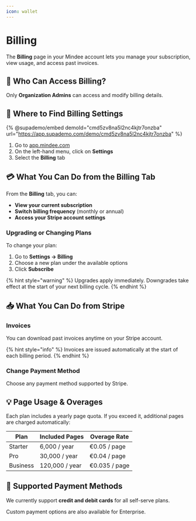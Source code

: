 ```yaml
---
icon: wallet
---
```


# Billing

The **Billing** page in your Mindee account lets you manage your subscription, view usage, and access past invoices.

## 🔐 Who Can Access Billing?

Only **Organization Admins** can access and modify billing details.

## 📍 Where to Find Billing Settings

{% @supademo/embed demoId="cmd5zv8na5l2nc4kjtr7onzba" url="https://app.supademo.com/demo/cmd5zv8na5l2nc4kjtr7onzba" %}

1. Go to [app.mindee.com](https://app.mindee.com/)
2. On the left-hand menu, click on **Settings**
3. Select the **Billing** tab

## 💳 What You Can Do from the Billing Tab

From the **Billing** tab, you can:

* **View your current subscription**
* **Switch billing frequency** (monthly or annual)
* **Access your Stripe account settings**

### Upgrading or Changing Plans

To change your plan:

1. Go to **Settings → Billing**
2. Choose a new plan under the available options
3. Click **Subscribe**

{% hint style="warning" %}
Upgrades apply immediately. Downgrades take effect at the start of your next billing cycle.
{% endhint %}

## 📥 What  You Can Do from Stripe

### Invoices

You can download past invoices anytime on your Stripe account.

{% hint style="info" %}
Invoices are issued automatically at the start of each billing period.
{% endhint %}

### Change Payment Method

Choose any payment method supported by Stripe.

## 💡 Page Usage & Overages

Each plan includes a yearly page quota. If you exceed it, additional pages are charged automatically:

| Plan     | Included Pages | Overage Rate  |
| -------- | -------------- | ------------- |
| Starter  | 6,000 / year   | €0.05 / page  |
| Pro      | 30,000 / year  | €0.04 / page  |
| Business | 120,000 / year | €0.035 / page |

## 🧾 Supported Payment Methods

We currently support **credit and debit cards** for all self-serve plans.

Custom payment options are also available for Enterprise.

